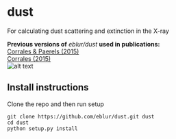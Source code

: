 # dust
For calculating dust scattering and extinction in the X-ray

**Previous versions of** *eblur/dust* **used in publications:**  
[Corrales & Paerels (2015)](http://adsabs.harvard.edu/abs/2015MNRAS.453.1121C)  
[Corrales (2015)](http://adsabs.harvard.edu/abs/2015ApJ...805...23C)  
![alt text](https://zenodo.org/badge/10830/eblur/dust.svg)

## Install instructions

Clone the repo and then run setup

    git clone https://github.com/eblur/dust.git dust
    cd dust
    python setup.py install
